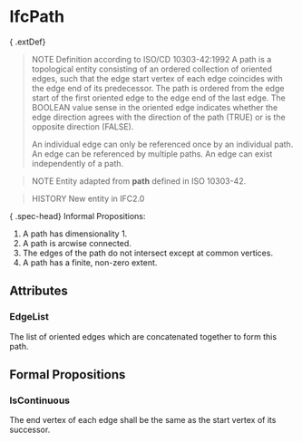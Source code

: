 # IfcPath

{ .extDef}
> NOTE  Definition according to ISO/CD 10303-42:1992
> A path is a topological entity consisting of an ordered collection of oriented edges, such that the edge start vertex of each edge coincides with the edge end of its predecessor. The path is ordered from the edge start of the first oriented edge to the edge end of the last edge. The BOOLEAN value sense in the oriented edge indicates whether the edge direction agrees with the direction of the path (TRUE) or is the opposite direction (FALSE).
>
> An individual edge can only be referenced once by an individual path. An edge can be referenced by multiple paths. An edge can exist independently of a path.

> NOTE  Entity adapted from **path** defined in ISO 10303-42.

> HISTORY  New entity in IFC2.0

{ .spec-head}
Informal Propositions:

1. A path has dimensionality 1.
2. A path is arcwise connected.
3. The edges of the path do not intersect except at common vertices.
4. A path has a finite, non-zero extent.

## Attributes

### EdgeList
The list of oriented edges which are concatenated together to form this path.

## Formal Propositions

### IsContinuous
The end vertex of each edge shall be the same as the start vertex of its successor.
